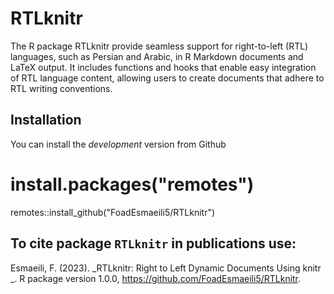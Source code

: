 # RTLknitr

<!---ImpShrinkage <img src="man/figures/logo.png" align="right" /> 
======================
![R-CMD-check](https://github.com/mnrzrad/ImpShrinkage/actions/workflows/R-CMD-check.yaml)
![CRAN_Status_Badge](https://cran.r-project.org/package=ImpShrinkage)
![Last week Downloads](https://cran.r-project.org/package=ImpShrinkage)
![Downloads per month](https://cran.r-project.org/package=ImpShrinkage)
![Total Downloads](https://cran.r-project.org/package=ImpShrinkage)
![Licence](https://www.gnu.org/licenses/gpl-3.0.en.html)
-->

The R package RTLknitr provide seamless support for right-to-left (RTL) languages, such as Persian and Arabic, in R Markdown documents and LaTeX output. It includes functions and hooks that enable easy integration of RTL language content, allowing users to create documents that adhere to RTL writing conventions.


## Installation
<!--
You can install the *stable* version from
CRAN.

s
install.packages('ImpShrinkage', dependencies = TRUE)

-->
You can install the *development* version from
Github

# install.packages("remotes")
remotes::install_github("FoadEsmaeili5/RTLknitr")


## To cite package `RTLknitr` in publications use:
  Esmaeili, F. (2023). _RTLknitr: Right to Left Dynamic Documents Using knitr _. R package version 1.0.0,
  <https://github.com/FoadEsmaeili5/RTLknitr>.
<!--
A BibTeX entry for LaTeX users is

  @Manual{ImpShrinkage,
    title = {ImpShrinkage: Improved Shrinkage Estimations for Multiple Linear Regression},
    author = {Mina Norouzirad and Danial Mazarei and Ricardo Moura},
    year = {2023},
    note = {R package version 1.0.0},
    url = {https://cran.r-project.org/package=ImpShrinkage}
  }
  -->
  

